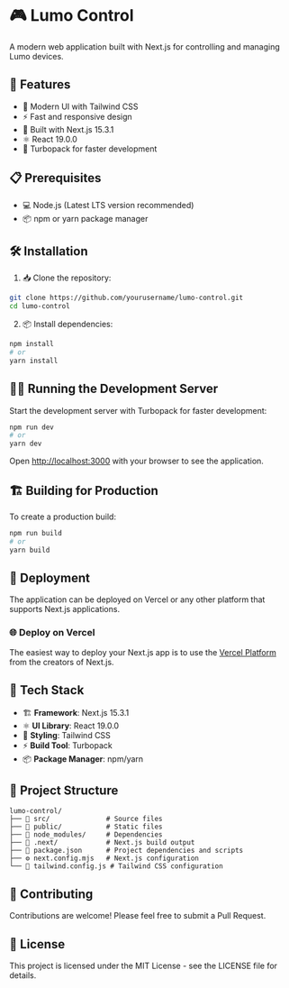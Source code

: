 # 🎮 Lumo Control

A modern web application built with Next.js for controlling and managing Lumo devices.

## 🚀 Features

- 🎨 Modern UI with Tailwind CSS
- ⚡ Fast and responsive design
- 🔧 Built with Next.js 15.3.1
- ⚛️ React 19.0.0
- 🚄 Turbopack for faster development

## 📋 Prerequisites

- 💻 Node.js (Latest LTS version recommended)
- 📦 npm or yarn package manager

## 🛠️ Installation

1. 📥 Clone the repository:
```bash
git clone https://github.com/yourusername/lumo-control.git
cd lumo-control
```

2. 📦 Install dependencies:
```bash
npm install
# or
yarn install
```

## 🏃‍♂️ Running the Development Server

Start the development server with Turbopack for faster development:

```bash
npm run dev
# or
yarn dev
```

Open [http://localhost:3000](http://localhost:3000) with your browser to see the application.

## 🏗️ Building for Production

To create a production build:

```bash
npm run build
# or
yarn build
```

## 🚀 Deployment

The application can be deployed on Vercel or any other platform that supports Next.js applications.

### 🌐 Deploy on Vercel

The easiest way to deploy your Next.js app is to use the [Vercel Platform](https://vercel.com/new?utm_medium=default-template&filter=next.js&utm_source=create-next-app&utm_campaign=create-next-app-readme) from the creators of Next.js.

## 🧰 Tech Stack

- 🏗️ **Framework**: Next.js 15.3.1
- ⚛️ **UI Library**: React 19.0.0
- 🎨 **Styling**: Tailwind CSS
- ⚡ **Build Tool**: Turbopack
- 📦 **Package Manager**: npm/yarn

## 📁 Project Structure

```
lumo-control/
├── 📂 src/              # Source files
├── 📂 public/           # Static files
├── 📂 node_modules/     # Dependencies
├── 📂 .next/            # Next.js build output
├── 📄 package.json      # Project dependencies and scripts
├── ⚙️ next.config.mjs   # Next.js configuration
└── 🎨 tailwind.config.js # Tailwind CSS configuration
```

## 🤝 Contributing

Contributions are welcome! Please feel free to submit a Pull Request.

## 📄 License

This project is licensed under the MIT License - see the LICENSE file for details.
